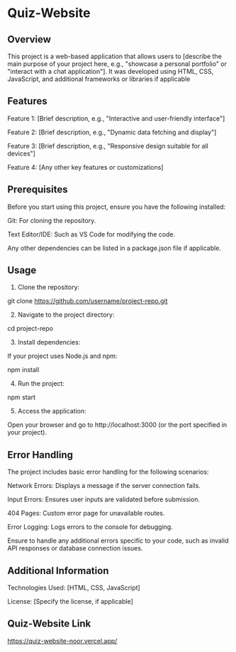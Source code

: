 # Quiz-Website

## Overview

This project is a web-based application that allows users to [describe the main purpose of your project here, e.g., "showcase a personal portfolio" or "interact with a chat application"]. It was developed using HTML, CSS, JavaScript, and additional frameworks or libraries if applicable

## Features

Feature 1: [Brief description, e.g., "Interactive and user-friendly interface"]

Feature 2: [Brief description, e.g., "Dynamic data fetching and display"]

Feature 3: [Brief description, e.g., "Responsive design suitable for all devices"]

Feature 4: [Any other key features or customizations]

## Prerequisites

Before you start using this project, ensure you have the following installed:

Git: For cloning the repository.

Text Editor/IDE: Such as VS Code for modifying the code.

Any other dependencies can be listed in a package.json file if applicable.

## Usage

1. Clone the repository:

git clone https://github.com/username/project-repo.git


2. Navigate to the project directory:

cd project-repo


3. Install dependencies:

If your project uses Node.js and npm:

npm install


4. Run the project:

npm start


5. Access the application:

Open your browser and go to http://localhost:3000 (or the port specified in your project).

## Error Handling

The project includes basic error handling for the following scenarios:

Network Errors: Displays a message if the server connection fails.

Input Errors: Ensures user inputs are validated before submission.

404 Pages: Custom error page for unavailable routes.

Error Logging: Logs errors to the console for debugging.

Ensure to handle any additional errors specific to your code, such as invalid API responses or database connection issues.

## Additional Information

Technologies Used: [HTML, CSS, JavaScript]

License: [Specify the license, if applicable]


## Quiz-Website Link

https://quiz-website-noor.vercel.app/
